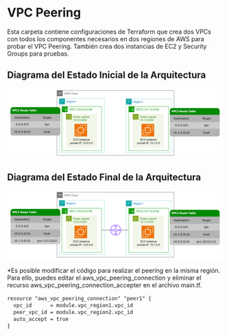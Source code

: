 # VPC Peering 
Esta carpeta contiene configuraciones de Terraform que crea dos VPCs con todos los componentes necesarios en dos regiones de AWS para probar el VPC Peering.
También crea dos instancias de EC2 y Security Groups para pruebas.

## Diagrama del Estado Inicial de la Arquitectura
![Diagrama del Estado Inicial de la Arquitectura](vpc_peering_initial_state.png)

## Diagrama del Estado Final de la Arquitectura
![Diagrama del Estado Final de la Arquitectura](vpc_peering_final_state.png)


*Es posible modificar el código para realizar el peering en la misma región. Para ello, puedes editar el aws_vpc_peering_connection y eliminar el recurso aws_vpc_peering_connection_accepter en el archivo main.tf.

```hcl
resource "aws_vpc_peering_connection" "peer1" {
  vpc_id      = module.vpc_region1.vpc_id
  peer_vpc_id = module.vpc_region2.vpc_id
  auto_accept = true
}
```

